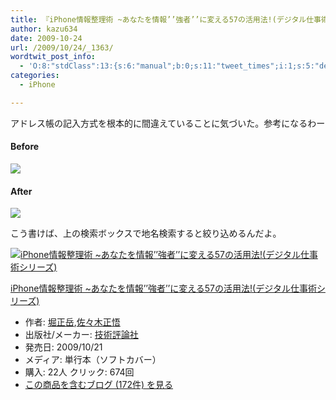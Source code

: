 ```yaml
---
title: 『iPhone情報整理術 ~あなたを情報’’強者’’に変える57の活用法!(デジタル仕事術シリーズ)』で学んだこと (1)
author: kazu634
date: 2009-10-24
url: /2009/10/24/_1363/
wordtwit_post_info:
  - 'O:8:"stdClass":13:{s:6:"manual";b:0;s:11:"tweet_times";i:1;s:5:"delay";i:0;s:7:"enabled";i:1;s:10:"separation";s:2:"60";s:7:"version";s:3:"3.7";s:14:"tweet_template";b:0;s:6:"status";i:2;s:6:"result";a:0:{}s:13:"tweet_counter";i:2;s:13:"tweet_log_ids";a:1:{i:0;i:4861;}s:9:"hash_tags";a:0:{}s:8:"accounts";a:1:{i:0;s:7:"kazu634";}}'
categories:
  - iPhone

---
```

<div class="section">
<p>
    アドレス帳の記入方式を根本的に間違えていることに気づいた。参考になるわー
</p>
  
<h4>
    Before
</h4>
  
<p>
<center>
</center>
</p>
  
<p>
<a href="http://flickr.com/photos/42332031@N02/4038716129/" onclick="__gaTracker('send', 'event', 'outbound-article', 'http://flickr.com/photos/42332031@N02/4038716129/', '');" title="Address変更前"><img src="http://farm3.static.flickr.com/2614/4038716129_2c25595a36.jpg" /></a>
</p></p> 
  
<h4>
    After
</h4>
  
<p>
<center>
</center>
</p>
  
<p>
<a href="http://flickr.com/photos/42332031@N02/4039465944/" onclick="__gaTracker('send', 'event', 'outbound-article', 'http://flickr.com/photos/42332031@N02/4039465944/', '');" title="Address変更後"><img src="http://farm3.static.flickr.com/2426/4039465944_0bcf9b47ef.jpg" /></a>
</p></p> 
  
<p>
    こう書けば、上の検索ボックスで地名検索すると絞り込めるんだよ。
</p>
  
<div class="hatena-asin-detail">
<a href="http://www.amazon.co.jp/dp/4774140279/?tag=hatena_st1-22&ascsubtag=d-7ibv" onclick="__gaTracker('send', 'event', 'outbound-article', 'http://www.amazon.co.jp/dp/4774140279/?tag=hatena_st1-22&ascsubtag=d-7ibv', '');"><img src="https://images-na.ssl-images-amazon.com/images/I/51CivrBHhfL._SL160_.jpg" class="hatena-asin-detail-image" alt="iPhone情報整理術 ~あなたを情報’’強者’’に変える57の活用法!(デジタル仕事術シリーズ)" title="iPhone情報整理術 ~あなたを情報’’強者’’に変える57の活用法!(デジタル仕事術シリーズ)" /></a></p> 
    
<div class="hatena-asin-detail-info">
<p class="hatena-asin-detail-title">
<a href="http://www.amazon.co.jp/dp/4774140279/?tag=hatena_st1-22&ascsubtag=d-7ibv" onclick="__gaTracker('send', 'event', 'outbound-article', 'http://www.amazon.co.jp/dp/4774140279/?tag=hatena_st1-22&ascsubtag=d-7ibv', 'iPhone情報整理術 ~あなたを情報’’強者’’に変える57の活用法!(デジタル仕事術シリーズ)');">iPhone情報整理術 ~あなたを情報’’強者’’に変える57の活用法!(デジタル仕事術シリーズ)</a>
</p>
      
<ul>
<li>
<span class="hatena-asin-detail-label">作者:</span> <a href="http://d.hatena.ne.jp/keyword/%CB%D9%C0%B5%B3%D9" onclick="__gaTracker('send', 'event', 'outbound-article', 'http://d.hatena.ne.jp/keyword/%CB%D9%C0%B5%B3%D9', '堀正岳');" class="keyword">堀正岳</a>,<a href="http://d.hatena.ne.jp/keyword/%BA%B4%A1%B9%CC%DA%C0%B5%B8%E7" onclick="__gaTracker('send', 'event', 'outbound-article', 'http://d.hatena.ne.jp/keyword/%BA%B4%A1%B9%CC%DA%C0%B5%B8%E7', '佐々木正悟');" class="keyword">佐々木正悟</a>
</li>
<li>
<span class="hatena-asin-detail-label">出版社/メーカー:</span> <a href="http://d.hatena.ne.jp/keyword/%B5%BB%BD%D1%C9%BE%CF%C0%BC%D2" onclick="__gaTracker('send', 'event', 'outbound-article', 'http://d.hatena.ne.jp/keyword/%B5%BB%BD%D1%C9%BE%CF%C0%BC%D2', '技術評論社');" class="keyword">技術評論社</a>
</li>
<li>
<span class="hatena-asin-detail-label">発売日:</span> 2009/10/21
</li>
<li>
<span class="hatena-asin-detail-label">メディア:</span> 単行本（ソフトカバー）
</li>
<li>
<span class="hatena-asin-detail-label">購入</span>: 22人 <span class="hatena-asin-detail-label">クリック</span>: 674回
</li>
<li>
<a href="http://d.hatena.ne.jp/asin/4774140279" onclick="__gaTracker('send', 'event', 'outbound-article', 'http://d.hatena.ne.jp/asin/4774140279', 'この商品を含むブログ (172件) を見る');" target="_blank">この商品を含むブログ (172件) を見る</a>
</li>
</ul>
</div>
    
<div class="hatena-asin-detail-foot">
</div>
</div>
</div>
